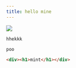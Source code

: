 ```yaml
---
title: hello mine
---
```


![](/cross_my_heart_instagram_4x5_0-1920x.jpg)

`hhekkk`

```
poo
```

```html
<div><h1>mint</h1></div>
```
